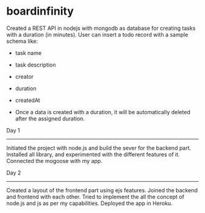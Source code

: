 # boardinfinity

Created a REST API in nodejs with mongodb as database for creating tasks with a duration (in minutes). 
User can insert a todo record with a sample schema like:
- task name
- task description
- creator
- duration
- createdAt

- Once a data is created with a duration, it will be automatically deleted after the assigned duration. 

Day 1
_________________________________________________________________________________________________________________________________________________________________________

Initiated the project with node.js and build the sever for the backend part.
Installed all library, and experimented with the different features of it.
Connected the mogoose with my app.



Day 2
_____________________________________________________________________________________________________________________________________________________________________________
Created a layout of the frontend part using ejs features.
Joined the backend and frontend with each other.
Tried to implement the all the  concept of node.js and js as per my capabilities.
Deployed the app in Heroku.
